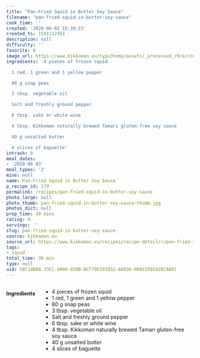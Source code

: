 ```yaml
---
title: "Pan-Fried Squid in Butter Soy Sauce"
filename: "pan-fried-squid-in-butter-soy-sauce"
cook_time: ''
created: '2020-06-02 15:39:23'
created_ts: 1591112363
description: null
difficulty: ''
favorite: 0
image_url: https://www.kikkoman.eu/typo3temp/assets/_processed_/9/e/csm_Gebratener-Tintenfisch-mit-Butter-Sojasauce_870x300_01_bd8974c55b.jpg
ingredients: '4 pieces of frozen squid

  1 red, 1 green and 1 yellow pepper

  80 g snap peas

  3 tbsp. vegetable oil

  Salt and freshly ground pepper

  6 tbsp. sake or white wine

  4 tbsp. Kikkoman naturally brewed Tamari gluten-free soy sauce

  40 g unsalted butter

  4 slices of baguette'
intrash: 0
meal_dates:
- '2020-06-03'
meal_types: '2'
mine: null
name: Pan-Fried Squid in Butter Soy Sauce
p_recipe_id: 179
permalink: /recipes/pan-fried-squid-in-butter-soy-sauce
photo_large: null
photo_thumb: pan-fried-squid-in-butter-soy-sauce-thumb.jpg
photos_dict: null
prep_time: 30 mins
rating: 0
servings: ''
slug: pan-fried-squid-in-butter-soy-sauce
source: kikkoman.eu
source_url: https://www.kikkoman.eu/recipes/recipe-detail/r/pan-fried-squid-in-butter-soy-sauce/
tags:
- squid
total_time: 30 min
type: null
uid: 50C14B08-33CC-4A90-920B-BCF796391832-68036-00015F6C620CA6EC
---
```

<div class="large-8 medium-7 columns" id="writeup">	</div><!-- #writeup -->
</div><!-- #row-one -->
<div class="row" id="row-two">	<div class="medium-4 small-5 columns" id="ingredients"><h4>Ingredients</h4><div class="box box-ingredients content"><ul>
<li>4 pieces of frozen squid</li>
<li>1 red, 1 green and 1 yellow pepper</li>
<li>80 g snap peas</li>
<li>3 tbsp. vegetable oil</li>
<li>Salt and freshly ground pepper</li>
<li>6 tbsp. sake or white wine</li>
<li>4 tbsp. Kikkoman naturally brewed Tamari gluten-free soy sauce</li>
<li>40 g unsalted butter</li>
<li>4 slices of baguette</li>
</ul>
</div>	</div>	<div class="medium-6 small-7 columns" id="directions">	</div>
